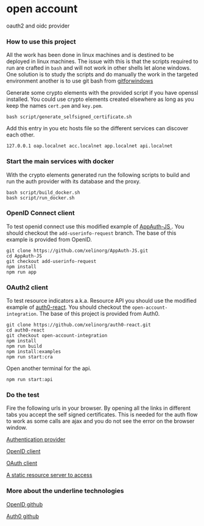 # open account

oauth2 and oidc provider

### How to use this project

All the work has been done in linux machines and is destined to be deployed in linux machines. The issue with this is that the scripts required to run are crafted in `bash` and will not work in other shells let alone windows. One solution is to study the scripts and do manually the work in the targeted environment another is to use git bash from [gitforwindows](https://gitforwindows.org/)

Generate some crypto elements with the provided script if you have openssl installed. You could use crypto elements created elsewhere as long as you keep the names `cert.pem` and `key.pem`.


```
bash script/generate_selfsigned_certificate.sh
```

Add this entry in you etc hosts file so the different services can discover each other.

`127.0.0.1 oap.localnet acc.localnet app.localnet api.localnet`

### Start the main services with docker

With the crypto elements generated run the following scripts to build and run the auth provider with its database and the proxy.

```
bash script/build_docker.sh
bash script/run_docker.sh
```

### OpenID Connect client

To test openid connect use this modified example of
[AppAuth-JS ](https://github.com/xelinorg/AppAuth-JS/tree/add-userinfo-request). You should checkout the `add-userinfo-request` branch. The base of this example is provided from OpenID.

```
git clone https://github.com/xelinorg/AppAuth-JS.git
cd AppAuth-JS
git checkout add-userinfo-request
npm install
npm run app
```

### OAuth2 client

To test resource indicators a.k.a. Resource API you should use the modified example of [auth0-react](https://github.com/xelinorg/auth0-react/tree/open-account-integration). You should checkout the `open-account-integration`. The base of this project is provided from Auth0.

```
git clone https://github.com/xelinorg/auth0-react.git
cd auth0-react
git checkout open-account-integration
npm install
npm run build
npm install:examples
npm run start:cra
```

Open another terminal for the api.

```
npm run start:api
```

### Do the test

Fire the following urls in your browser. By opening all the links in different tabs you accept the self signed certificates. This is needed for the auth flow to work as some calls are ajax and you do not see the error on the browser window.

[Authentication provider](https://oap.localnet/.well-known/openid-configuration)

[OpenID client](https://acc.localnet/app)

[OAuth client](https://app.localnet/)

[A static resource server to access](https://api.localnet/users)

### More about the underline technologies

[OpenID github](https://github.com/openid)

[Auth0 github](https://github.com/auth0)

